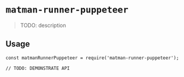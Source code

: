 # `matman-runner-puppeteer`

> TODO: description

## Usage

```
const matmanRunnerPuppeteer = require('matman-runner-puppeteer');

// TODO: DEMONSTRATE API
```
